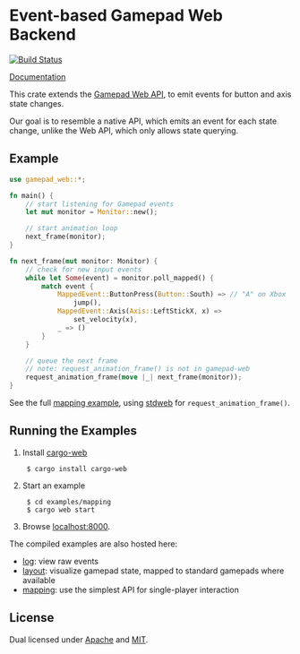 # Event-based Gamepad Web Backend

[![Build Status](https://travis-ci.org/coryshrmn/gamepad-web.svg?branch=master)](https://travis-ci.org/coryshrmn/gamepad-web)

[Documentation](https://coryshrmn.github.io/gamepad-web/doc/gamepad_web/index.html)

This crate extends the
[Gamepad Web API](https://developer.mozilla.org/en-US/docs/Web/API/Gamepad_API),
to emit events for button and axis state changes.

Our goal is to resemble a native API,
which emits an event for each state change,
unlike the Web API,
which only allows state querying.

## Example

```rust
use gamepad_web::*;

fn main() {
    // start listening for Gamepad events
    let mut monitor = Monitor::new();

    // start animation loop
    next_frame(monitor);
}

fn next_frame(mut monitor: Monitor) {
    // check for new input events
    while let Some(event) = monitor.poll_mapped() {
        match event {
            MappedEvent::ButtonPress(Button::South) => // "A" on Xbox
                jump(),
            MappedEvent::Axis(Axis::LeftStickX, x) =>
                set_velocity(x),
            _ => ()
        }
    }

    // queue the next frame
    // note: request_animation_frame() is not in gamepad-web
    request_animation_frame(move |_| next_frame(monitor));
}

```

See the full [mapping example](examples/mapping), using [stdweb](https://github.com/koute/stdweb) for `request_animation_frame()`.

## Running the Examples

1. Install [cargo-web](https://github.com/koute/cargo-web)

        $ cargo install cargo-web

2. Start an example

        $ cd examples/mapping
        $ cargo web start

3. Browse [localhost:8000](http://localhost:8000).

The compiled examples are also hosted here:

* [log](https://coryshrmn.github.io/gamepad-web/examples/log/deploy/index.html): view raw events
* [layout](https://coryshrmn.github.io/gamepad-web/examples/layout/deploy/index.html): visualize gamepad state, mapped to standard gamepads where available
* [mapping](https://coryshrmn.github.io/gamepad-web/examples/mapping/deploy/index.html): use the simplest API for single-player interaction

## License

Dual licensed under [Apache](LICENSE-APACHE) and [MIT](LICENSE-MIT).
